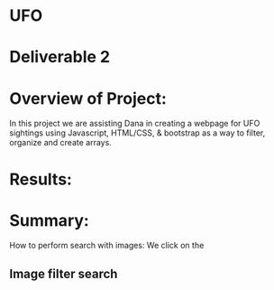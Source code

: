 # UFO

# Deliverable 2
# Overview of Project:

In this project we are assisting Dana in creating a webpage for UFO sightings using Javascript, HTML/CSS, & bootstrap as a way to filter, organize and create arrays. 

# Results:


# Summary:

How to perform search with images:
We click on the 

## Image filter search

